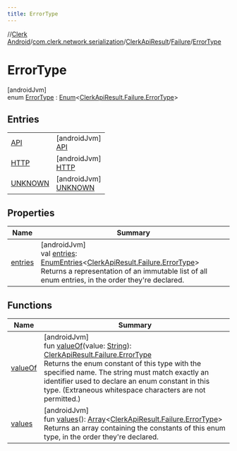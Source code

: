 ```yaml
---
title: ErrorType
---
```

//[Clerk Android](../../../../../index.html)/[com.clerk.network.serialization](../../../index.html)/[ClerkApiResult](../../index.html)/[Failure](../index.html)/[ErrorType](index.html)



# ErrorType



[androidJvm]\
enum [ErrorType](index.html) : [Enum](https://kotlinlang.org/api/latest/jvm/stdlib/kotlin-stdlib/kotlin/-enum/index.html)&lt;[ClerkApiResult.Failure.ErrorType](index.html)&gt;



## Entries


| | |
|---|---|
| [API](-a-p-i/index.html) | [androidJvm]<br>[API](-a-p-i/index.html) |
| [HTTP](-h-t-t-p/index.html) | [androidJvm]<br>[HTTP](-h-t-t-p/index.html) |
| [UNKNOWN](-u-n-k-n-o-w-n/index.html) | [androidJvm]<br>[UNKNOWN](-u-n-k-n-o-w-n/index.html) |


## Properties


| Name | Summary |
|---|---|
| [entries](entries.html) | [androidJvm]<br>val [entries](entries.html): [EnumEntries](https://kotlinlang.org/api/latest/jvm/stdlib/kotlin-stdlib/kotlin.enums/-enum-entries/index.html)&lt;[ClerkApiResult.Failure.ErrorType](index.html)&gt;<br>Returns a representation of an immutable list of all enum entries, in the order they're declared. |


## Functions


| Name | Summary |
|---|---|
| [valueOf](value-of.html) | [androidJvm]<br>fun [valueOf](value-of.html)(value: [String](https://kotlinlang.org/api/latest/jvm/stdlib/kotlin-stdlib/kotlin/-string/index.html)): [ClerkApiResult.Failure.ErrorType](index.html)<br>Returns the enum constant of this type with the specified name. The string must match exactly an identifier used to declare an enum constant in this type. (Extraneous whitespace characters are not permitted.) |
| [values](values.html) | [androidJvm]<br>fun [values](values.html)(): [Array](https://kotlinlang.org/api/latest/jvm/stdlib/kotlin-stdlib/kotlin/-array/index.html)&lt;[ClerkApiResult.Failure.ErrorType](index.html)&gt;<br>Returns an array containing the constants of this enum type, in the order they're declared. |

